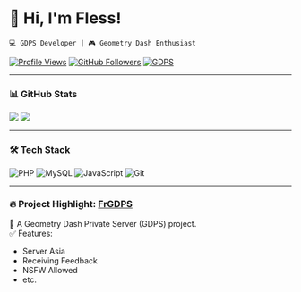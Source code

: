 # 👋 Hi, I'm Fless!  
`💻 GDPS Developer | 🎮 Geometry Dash Enthusiast`  

[![Profile Views](https://komarev.com/ghpvc/?username=ThDev2&color=blue&style=flat-square)](https://github.com/ThDev2)
[![GitHub Followers](https://img.shields.io/github/followers/ThDev2?label=Follow%20Me&style=social)](https://github.com/ThDev2)
[![GDPS](https://img.shields.io/badge/GDPS-FrGDPS-orange)](https://github.com/ThDev2/FrGDPS)

---

### 📊 GitHub Stats  
![](https://github-readme-stats.vercel.app/api?username=ThDev2&show_icons=true&theme=radical)
![](https://github-readme-streak-stats.herokuapp.com/?user=ThDev2&theme=radical)

---

### 🛠️ Tech Stack  
![PHP](https://img.shields.io/badge/PHP-777BB4?logo=php&logoColor=white)
![MySQL](https://img.shields.io/badge/MySQL-4479A1?logo=mysql&logoColor=white)
![JavaScript](https://img.shields.io/badge/JavaScript-F7DF1E?logo=javascript&logoColor=black)
![Git](https://img.shields.io/badge/Git-F05032?logo=git&logoColor=white)

---

### 🔥 Project Highlight: [FrGDPS](https://github.com/ThDev2/FrGDPS)  
🚀 A Geometry Dash Private Server (GDPS) project.  
✅ Features:  
- Server Asia  
- Receiving Feedback  
- NSFW Allowed 
- etc.
